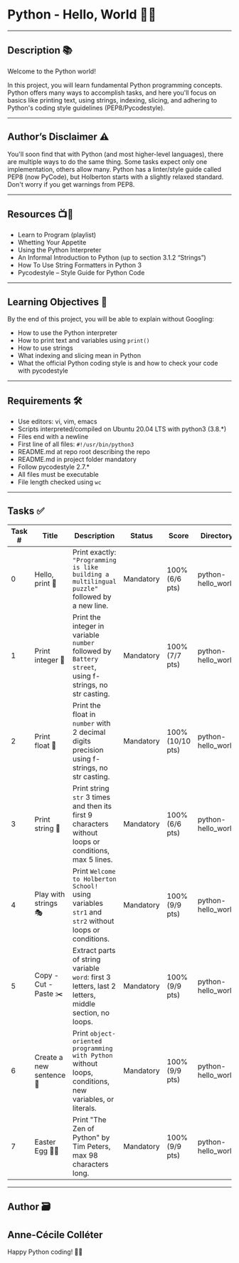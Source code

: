 # Python - Hello, World 🐍👋
---

## Description 📚

Welcome to the Python world!

In this project, you will learn fundamental Python programming concepts.
Python offers many ways to accomplish tasks, and here you'll focus on basics like printing text, using strings, indexing, slicing, and adhering to Python's coding style guidelines (PEP8/Pycodestyle).

---

## Author’s Disclaimer ⚠️

You'll soon find that with Python (and most higher-level languages), there are multiple ways to do the same thing. Some tasks expect only one implementation, others allow many.
Python has a linter/style guide called PEP8 (now PyCode), but Holberton starts with a slightly relaxed standard. Don't worry if you get warnings from PEP8.

---

## Resources 📺📖

- Learn to Program (playlist)
- Whetting Your Appetite
- Using the Python Interpreter
- An Informal Introduction to Python (up to section 3.1.2 “Strings”)
- How To Use String Formatters in Python 3
- Pycodestyle – Style Guide for Python Code

---

## Learning Objectives 🎯

By the end of this project, you will be able to explain without Googling:

- How to use the Python interpreter
- How to print text and variables using `print()`
- How to use strings
- What indexing and slicing mean in Python
- What the official Python coding style is and how to check your code with pycodestyle

---

## Requirements 🛠️

- Use editors: vi, vim, emacs
- Scripts interpreted/compiled on Ubuntu 20.04 LTS with python3 (3.8.*)
- Files end with a newline
- First line of all files: `#!/usr/bin/python3`
- README.md at repo root describing the repo
- README.md in project folder mandatory
- Follow pycodestyle 2.7.*
- All files must be executable
- File length checked using `wc`

---

## Tasks ✅

| Task # | Title               | Description                                                                                              | Status     | Score            | Directory           | File              |
|--------|---------------------|----------------------------------------------------------------------------------------------------------|------------|------------------|---------------------|-------------------|
| 0      | Hello, print 👋      | Print exactly: `"Programming is like building a multilingual puzzle"` followed by a new line.            | Mandatory  | 100% (6/6 pts)   | python-hello_world  | 2-print.py        |
| 1      | Print integer 🔢     | Print the integer in variable `number` followed by `Battery street`, using f-strings, no str casting.    | Mandatory  | 100% (7/7 pts)   | python-hello_world  | 3-print_number.py |
| 2      | Print float 🔣       | Print the float in `number` with 2 decimal digits precision using f-strings, no str casting.             | Mandatory  | 100% (10/10 pts) | python-hello_world  | 4-print_float.py  |
| 3      | Print string 📝      | Print string `str` 3 times and then its first 9 characters without loops or conditions, max 5 lines.     | Mandatory  | 100% (6/6 pts)   | python-hello_world  | 5-print_string.py |
| 4      | Play with strings 🎭 | Print `Welcome to Holberton School!` using variables `str1` and `str2` without loops or conditions.      | Mandatory  | 100% (9/9 pts)   | python-hello_world  | 6-concat.py       |
| 5      | Copy - Cut - Paste ✂️| Extract parts of string variable `word`: first 3 letters, last 2 letters, middle section, no loops.      | Mandatory  | 100% (9/9 pts)   | python-hello_world  | 7-edges.py        |
| 6      | Create a new sentence 🧩 | Print `object-oriented programming with Python` without loops, conditions, new variables, or literals.  | Mandatory  | 100% (9/9 pts)   | python-hello_world  | 8-concat_edges.py |
| 7      | Easter Egg 🥚🐍      | Print "The Zen of Python" by Tim Peters, max 98 characters long.                                        | Mandatory  | 100% (9/9 pts)   | python-hello_world  | 9-easter_egg.py   |

---

## Author 🗃️

Anne-Cécile Colléter
---

Happy Python coding! 🐍✨
